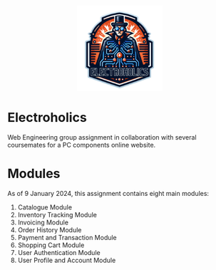 <p align=center>
  <img src="https://github.com/ccy7701/Electroholics/blob/main/electroholicsLogo.png" style="height: 192px; height: 192px;">
</p>

# Electroholics
Web Engineering group assignment in collaboration with several coursemates for a PC components online website.

# Modules
As of 9 January 2024, this assignment contains eight main modules:
1. Catalogue Module
2. Inventory Tracking Module
3. Invoicing Module
4. Order History Module
5. Payment and Transaction Module
6. Shopping Cart Module
7. User Authentication Module
8. User Profile and Account Module
